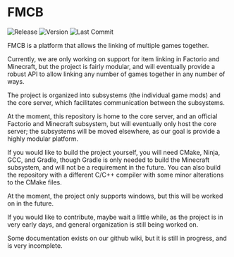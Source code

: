 # FMCB <!-- Logo replaces this line -->
![Release](https://img.shields.io/github/v/release/Josh194/FMCB)
![Version](https://img.shields.io/badge/dynamic/json?label=version&prefix=v&query=version&url=https%3A%2F%2Fraw.githubusercontent.com%2FJosh194%2FFMCB%2Fdevelop%2Finfo.json)
![Last Commit](https://img.shields.io/github/last-commit/Josh194/FMCB)
<!-- Add downloads badge later -->

FMCB is a platform that allows the linking of multiple games together.

Currently, we are only working on support for item linking in Factorio and Minecraft, but the project is fairly modular, and will eventually provide a robust API to allow linking any number of games together in any number of ways.

The project is organized into subsystems (the individual game mods) and the core server, which facilitates communication between the subsystems.

At the moment, this repository is home to the core server, and an official Factorio and Minecraft subsystem, but will eventually only host the core server; the subsystems will be moved elsewhere, as our goal is provide a highly modular platform.

If you would like to build the project yourself, you will need CMake, Ninja, GCC, and Gradle, though Gradle is only needed to build the Minecraft subsystem, and will not be a requirement in the future. You can also build the repository with a different C/C++ compiler with some minor alterations to the CMake files.

At the moment, the project only supports windows, but this will be worked on in the future.

If you would like to contribute, maybe wait a little while, as the project is in very early days, and general organization is still being worked on.

Some documentation exists on our github wiki, but it is still in progress, and is very incomplete.
